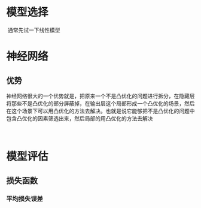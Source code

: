 



# 模型选择

​	通常先试一下线性模型





# 神经网络

## 优势

​		神经网络很大的一个优势就是，把原来一个不是凸优化的问题进行拆分，在隐藏层将那些不是凸优化的部分屏蔽掉，在输出层这个局部形成一个凸优化的场景，然后在这个场景下可以用凸优化的方法去解决。也就是说它能够把不是凸优化的问题中包含凸优化的因素筛选出来，然后局部的用凸优化的方法去解决

​		



# 模型评估

## 	损失函数

### 		平均损失误差

​	




